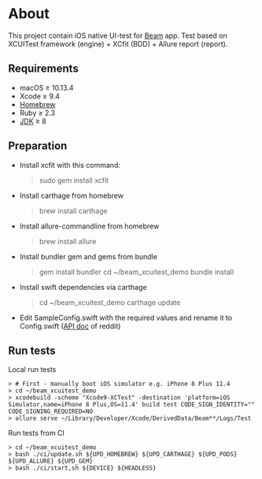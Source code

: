 # About
This project contain iOS native UI-test for [Beam](https://beamreddit.com) app. Test based on XCUITest framework (engine) + XCfit (BDD) + Allure report (report).   


## Requirements

* macOS ≥ 10.13.4
* Xcode ≥ 9.4
* [Homebrew](https://brew.sh)
* Ruby ≥ 2.3 
* [JDK](http://www.oracle.com/technetwork/java/javase/downloads/jdk8-downloads-2133151.html) ≥ 8

## Preparation

* Install xcfit with this command:

	> sudo gem install xcfit

* Install carthage from homebrew

	> brew install carthage

* Install allure-commandline from homebrew

	> brew install allure

* Install bundler gem and gems from bundle

	> gem install bundler
	> cd ~/beam_xcuitest_demo
	> bundle install 

* Install swift dependencies via carthage

	> cd ~/beam_xcuitest_demo
	> carthage update

* Edit SampleConfig.swift with the required values and rename it to Config.swift ([API doc](https://github.com/reddit-archive/reddit/wiki/OAuth2) of reddit)

## Run tests

Local run tests

    > # First - manually boot iOS simulator e.g. iPhone 8 Plus 11.4
    > cd ~/beam_xcuitest_demo
    > xcodebuild -scheme "Xcode9-XCTest" -destination 'platform=iOS Simulator,name=iPhone 8 Plus,OS=11.4' build test CODE_SIGN_IDENTITY="" CODE_SIGNING_REQUIRED=NO
    > allure serve ~/Library/Developer/Xcode/DerivedData/Beam**/Logs/Test

Run tests from CI

    > cd ~/beam_xcuitest_demo
    > bash ./ci/update.sh ${UPD_HOMEBREW} ${UPD_CARTHAGE} ${UPD_PODS} ${UPD_ALLURE} ${UPD_GEM}
    > bash ./ci/start,sh ${DEVICE} ${HEADLESS}
    
